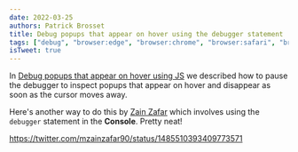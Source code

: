 ```yaml
---
date: 2022-03-25
authors: Patrick Brosset
title: Debug popups that appear on hover using the debugger statement
tags: ["debug", "browser:edge", "browser:chrome", "browser:safari", "browser:firefox"]
isTweet: true
---
```


In [Debug popups that appear on hover using JS](../debug-js-hover) we described how to pause the debugger to inspect popups that appear on hover and disappear as soon as the cursor moves away.

Here's another way to do this by [Zain Zafar](https://twitter.com/mzainzafar90) which involves using the `debugger` statement in the **Console**. Pretty neat!

https://twitter.com/mzainzafar90/status/1485510393409773571
